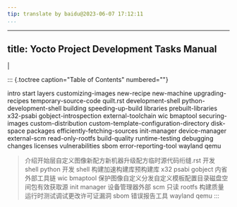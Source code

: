 ```yaml
---
tip: translate by baidu@2023-06-07 17:12:11
...
```

---
title: Yocto Project Development Tasks Manual
---------------------------------------------

|

::: {.toctree caption="Table of Contents" numbered=""}

intro start layers customizing-images new-recipe new-machine upgrading-recipes temporary-source-code quilt.rst development-shell python-development-shell building speeding-up-build libraries prebuilt-libraries x32-psabi gobject-introspection external-toolchain wic bmaptool securing-images custom-distribution custom-template-configuration-directory disk-space packages efficiently-fetching-sources init-manager device-manager external-scm read-only-rootfs build-quality runtime-testing debugging changes licenses vulnerabilities sbom error-reporting-tool wayland qemu

> 介绍开始层自定义图像新配方新机器升级配方临时源代码绗缝.rst 开发 shell python 开发 shell 构建加速构建库预构建库 x32 psabi gobject 内省外部工具链 wic bmaptool 保护图像自定义分发自定义模板配置目录磁盘空间包有效获取源 init manager 设备管理器外部 scm 只读 rootfs 构建质量运行时测试调试更改许可证漏洞 sbom 错误报告工具 wayland qemu
> :::

